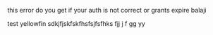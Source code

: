 
this error do you get if your auth is not correct or grants expire balaji

test yellowfin
sdkjfjskfskfhsfsjfsfhks
fjj
j
f
gg
yy

